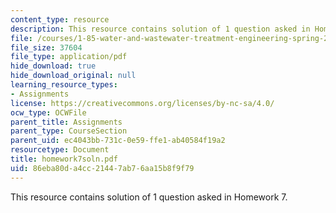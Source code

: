 ```yaml
---
content_type: resource
description: This resource contains solution of 1 question asked in Homework 7.
file: /courses/1-85-water-and-wastewater-treatment-engineering-spring-2006/86eba80da4cc21447ab76aa15b8f9f79_homework7soln.pdf
file_size: 37604
file_type: application/pdf
hide_download: true
hide_download_original: null
learning_resource_types:
- Assignments
license: https://creativecommons.org/licenses/by-nc-sa/4.0/
ocw_type: OCWFile
parent_title: Assignments
parent_type: CourseSection
parent_uid: ec4043bb-731c-0e59-ffe1-ab40584f19a2
resourcetype: Document
title: homework7soln.pdf
uid: 86eba80d-a4cc-2144-7ab7-6aa15b8f9f79
---
```

This resource contains solution of 1 question asked in Homework 7.